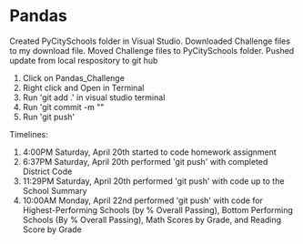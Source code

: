 # Pandas
Created PyCitySchools folder in Visual Studio.
Downloaded Challenge files to my download file. 
Moved Challenge files to PyCitySchools folder.
Pushed update from local respository to git hub
  1) Click on Pandas_Challenge
  2) Right click and Open in Terminal
  3) Run 'git add .' in visual studio terminal
  4) Run 'git commit -m "<message>"
  5) Run 'git push'

Timelines:
1) 4:00PM Saturday, April 20th started to code homework assignment
2) 6:37PM Saturday, April 20th performed 'git push' with completed District Code
3) 11:29PM Saturday, April 20th performed 'git push' with code up to the School Summary
4) 10:00AM Monday, April 22nd performed 'git push' with code for Highest-Performing Schools (by % Overall Passing), Bottom Performing Schools (By % Overall Passing), Math Scores by Grade, and Reading Score by Grade
